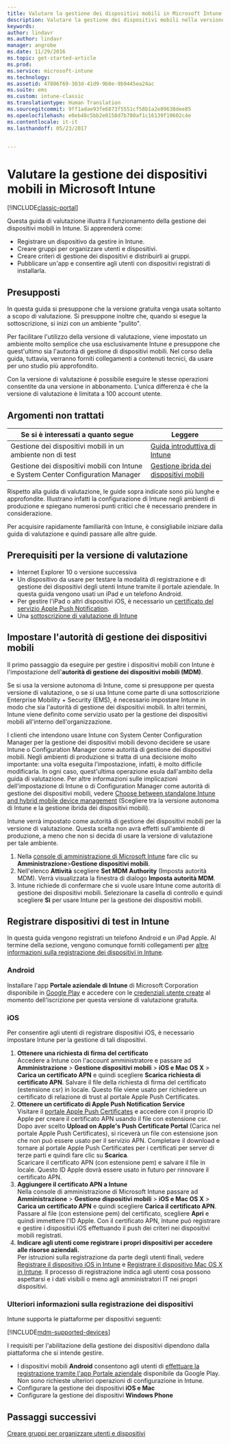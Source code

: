 ```yaml
---
title: Valutare la gestione dei dispositivi mobili in Microsoft Intune | Documentazione Microsoft
description: Valutare la gestione dei dispositivi mobili nella versione di valutazione gratuita di Intune.
keywords: 
author: lindavr
ms.author: lindavr
manager: angrobe
ms.date: 11/29/2016
ms.topic: get-started-article
ms.prod: 
ms.service: microsoft-intune
ms.technology: 
ms.assetid: 47806f69-303d-41d9-9b0e-9b9445ea24ac
ms.suite: ems
ms.custom: intune-classic
ms.translationtype: Human Translation
ms.sourcegitcommit: 9ff1adae93fe6873f5551cf58b1a2e89638dee85
ms.openlocfilehash: e0eb48c5bb2e0158d7b780af1c16139f10602c4e
ms.contentlocale: it-it
ms.lasthandoff: 05/23/2017


---
```


# <a name="evaluate-mobile-device-management-in-microsoft-intune"></a>Valutare la gestione dei dispositivi mobili in Microsoft Intune

[!INCLUDE[classic-portal](../includes/classic-portal.md)]

Questa guida di valutazione illustra il funzionamento della gestione dei dispositivi mobili in Intune. Si apprenderà come:
- Registrare un dispositivo da gestire in Intune.
- Creare gruppi per organizzare utenti e dispositivi.
- Creare criteri di gestione dei dispositivi e distribuirli ai gruppi.
- Pubblicare un'app e consentire agli utenti con dispositivi registrati di installarla.
<!--- - Monitor the device? View a report of compliant devices?--->
<!--- - Remove the device from management--->

## <a name="assumptions"></a>Presupposti
In questa guida si presuppone che la versione gratuita venga usata soltanto a scopo di valutazione. Si presuppone inoltre che, quando si esegue la sottoscrizione, si inizi con un ambiente "pulito".

Per facilitare l'utilizzo della versione di valutazione, viene impostato un ambiente molto semplice che usa esclusivamente Intune e presuppone che quest'ultimo sia l'autorità di gestione di dispositivi mobili. Nel corso della guida, tuttavia, verranno forniti collegamenti a contenuti tecnici, da usare per uno studio più approfondito.

Con la versione di valutazione è possibile eseguire le stesse operazioni consentite da una versione in abbonamento. L'unica differenza è che la versione di valutazione è limitata a 100 account utente.

## <a name="whats-not-covered"></a>Argomenti non trattati
|Se si è interessati a quanto segue |Leggere |
|------------------------|----------|
|Gestione dei dispositivi mobili in un ambiente non di test | [Guida introduttiva di Intune](/intune-classic/get-started/start-with-a-paid-subscription-to-microsoft-intune) |
|Gestione dei dispositivi mobili con Intune e System Center Configuration Manager | [Gestione ibrida dei dispositivi mobili](https://docs.microsoft.com/sccm/mdm/understand/hybrid-mobile-device-management) |

Rispetto alla guida di valutazione, le guide sopra indicate sono più lunghe e approfondite. Illustrano infatti la configurazione di Intune negli ambienti di produzione e spiegano numerosi punti critici che è necessario prendere in considerazione.

Per acquisire rapidamente familiarità con Intune, è consigliabile iniziare dalla guida di valutazione e quindi passare alle altre guide.

## <a name="prerequisites-for-this-evaluation"></a>Prerequisiti per la versione di valutazione
- Internet Explorer 10 o versione successiva
- Un dispositivo da usare per testare la modalità di registrazione e di gestione dei dispositivi degli utenti Intune tramite il portale aziendale. In questa guida vengono usati un iPad e un telefono Android.
- Per gestire l'iPad o altri dispositivi iOS, è necessario un [certificato del servizio Apple Push Notification](/intune-classic/deploy-use/set-up-ios-and-mac-management-with-microsoft-intune).
- Una [sottoscrizione di valutazione di Intune](sign-up-for-30-day-trial-microsoft-intune.md)

## <a name="set-your-mdm-authority"></a>Impostare l'autorità di gestione dei dispositivi mobili
Il primo passaggio da eseguire per gestire i dispositivi mobili con Intune è l'impostazione dell'**autorità di gestione dei dispositivi mobili (MDM)**.

Se si usa la versione autonoma di Intune, come si presuppone per questa versione di valutazione, o se si usa Intune come parte di una sottoscrizione Enterprise Mobility + Security (EMS), è necessario impostare Intune in modo che sia l'autorità di gestione dei dispositivi mobili. In altri termini, Intune viene definito come servizio usato per la gestione dei dispositivi mobili all'interno dell'organizzazione.

I clienti che intendono usare Intune con System Center Configuration Manager per la gestione dei dispositivi mobili devono decidere se usare Intune o Configuration Manager come autorità di gestione dei dispositivi mobili. Negli ambienti di produzione si tratta di una decisione molto importante: una volta eseguita l'impostazione, infatti, è molto difficile modificarla. In ogni caso, quest'ultima operazione esula dall'ambito della guida di valutazione. Per altre informazioni sulle implicazioni dell'impostazione di Intune o di Configuration Manager come autorità di gestione dei dispositivi mobili, vedere [Choose between standalone Intune and hybrid mobile device management](https://docs.microsoft.com/sccm/mdm/understand/choose-between-standalone-intune-and-hybrid-mobile-device-management) (Scegliere tra la versione autonoma di Intune e la gestione ibrida dei dispositivi mobili).

Intune verrà impostato come autorità di gestione dei dispositivi mobili per la versione di valutazione. Questa scelta non avrà effetti sull'ambiente di produzione, a meno che non si decida di usare la versione di valutazione per tale ambiente.

1. Nella [console di amministrazione di Microsoft Intune](https://manage.microsoft.com/) fare clic su **Amministrazione**&gt;**Gestione dispositivi mobili**.
2. Nell'elenco **Attività** scegliere **Set MDM Authority** (Imposta autorità MDM). Verrà visualizzata la finestra di dialogo **Imposta autorità MDM**. <!---screen shot--->
3. Intune richiede di confermare che si vuole usare Intune come autorità di gestione dei dispositivi mobili. Selezionare la casella di controllo e quindi scegliere **Sì** per usare Intune per la gestione dei dispositivi mobili.

## <a name="enroll-your-test-devices-into-intune"></a>Registrare dispositivi di test in Intune

In questa guida vengono registrati un telefono Android e un iPad Apple. Al termine della sezione, vengono comunque forniti collegamenti per [altre informazioni sulla registrazione dei dispositivi in Intune](#Learn-more-about-device-enrollment).
### <a name="android"></a>Android
Installare l'app **Portale aziendale di Intune** di Microsoft Corporation disponibile in [Google Play](http://go.microsoft.com/fwlink/p/?LinkId=386612) e accedere con le [credenziali utente create](sign-up-for-30-day-trial-microsoft-intune.md#add-users) al momento dell'iscrizione per questa versione di valutazione gratuita.

### <a name="ios"></a>iOS
Per consentire agli utenti di registrare dispositivi iOS, è necessario impostare Intune per la gestione di tali dispositivi.

1. **Ottenere una richiesta di firma del certificato**<br/>
Accedere a Intune con l'account amministratore e passare ad **Amministrazione** > **Gestione dispositivi mobili** > **iOS e Mac OS X** > **Carica un certificato APN** e quindi scegliere **Scarica richiesta di certificato APN**. Salvare il file della richiesta di firma del certificato (estensione csr) in locale. Questo file viene usato per richiedere un certificato di relazione di trust al portale Apple Push Certificates. <!--- screen shot--->
2.    **Ottenere un certificato di Apple Push Notification Service**<BR/>
Visitare il [portale Apple Push Certificates](https://idmsa.apple.com/IDMSWebAuth/login?appIdKey=3fbfc9ad8dfedeb78be1d37f6458e72adc3160d1ad5b323a9e5c5eb2f8e7e3e2&rv=2) e accedere con il proprio ID Apple per creare il certificato APN usando il file con estensione csr. Dopo aver scelto **Upload on Apple's Push Certificate Portal** (Carica nel portale Apple Push Certificates), si riceverà un file con estensione json che non può essere usato per il servizio APN. Completare il download e tornare al portale Apple Push Certificates per i certificati per server di terze parti e quindi fare clic su **Scarica**.<br/>
Scaricare il certificato APN (con estensione pem) e salvare il file in locale. Questo ID Apple dovrà essere usato in futuro per rinnovare il certificato APN.
3.    **Aggiungere il certificato APN a Intune**<BR/>
Nella console di amministrazione di Microsoft Intune passare ad **Amministrazione** > **Gestione dispositivi mobili** > **iOS e Mac OS X** > **Carica un certificato APN** e quindi scegliere **Carica il certificato APN**. Passare al file (con estensione pem) del certificato, scegliere **Apri** e quindi immettere l'ID Apple. Con il certificato APN, Intune può registrare e gestire i dispositivi iOS effettuando il push dei criteri nei dispositivi mobili registrati.
4.    **Indicare agli utenti come registrare i propri dispositivi per accedere alle risorse aziendali.**<br/>
Per istruzioni sulla registrazione da parte degli utenti finali, vedere [Registrare il dispositivo iOS in Intune](https://docs.microsoft.com/intune-user-help/enroll-your-device-in-intune-ios) e [Registrare il dispositivo Mac OS X in Intune](https://docs.microsoft.com/intune-user-help/enroll-your-device-in-intune-mac-os-x). Il processo di registrazione indica agli utenti cosa possono aspettarsi e i dati visibili o meno agli amministratori IT nei propri dispositivi.


### <a name="learn-more-about-device-enrollment"></a>Ulteriori informazioni sulla registrazione dei dispositivi

Intune supporta le piattaforme per dispositivi seguenti:

[!INCLUDE[mdm-supported-devices](../includes/mdm-supported-devices.md)]

I requisiti per l'abilitazione della gestione dei dispositivi dipendono dalla piattaforma che si intende gestire.
- I dispositivi mobili **Android** consentono agli utenti di [effettuare la registrazione tramite l'app Portale aziendale](/intune-classic/deploy-use/set-up-android-management-with-microsoft-intune) disponibile da Google Play. Non sono richieste ulteriori operazioni di configurazione in Intune.
- Configurare la gestione dei dispositivi **iOS e Mac**
- Configurare la gestione dei dispositivi **Windows Phone**

<!--- ## Verify enrollment--->
<!--- START HERE

### iOS and Mac OS X
Install the **Microsoft Intune Company Portal** app from Microsoft Corporation available in the App Store and sign in with Intune user credentials added above. View **Enrolled devices** to add your device.



### Windows Phone 8.1
Users install the **Company Portal** app from Microsoft Corporation, available in the Windows Phone store, and sign in with the Intune user credentials added above.  View **Enrolled devices** to add your device.

## Install the previously deployed app
Open the Company Portal on the mobile device, choose **Apps**, and then install **Microsoft Skype**.--->



## <a name="next-steps"></a>Passaggi successivi
[Creare gruppi per organizzare utenti e dispositivi](get-started-with-a-30-day-trial-of-microsoft-intune-step-3.md)


